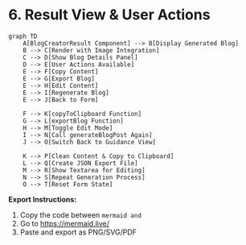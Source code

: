 # 6. Result View & User Actions

```mermaid
graph TD
    A[BlogCreatorResult Component] --> B[Display Generated Blog]
    B --> C[Render with Image Integration]
    C --> D[Show Blog Details Panel]
    D --> E[User Actions Available]
    E --> F[Copy Content]
    E --> G[Export Blog]
    E --> H[Edit Content]
    E --> I[Regenerate Blog]
    E --> J[Back to Form]
    
    F --> K[copyToClipboard Function]
    G --> L[exportBlog Function]
    H --> M[Toggle Edit Mode]
    I --> N[Call generateBlogPost Again]
    J --> O[Switch Back to Guidance View]
    
    K --> P[Clean Content & Copy to Clipboard]
    L --> Q[Create JSON Export File]
    M --> R[Show Textarea for Editing]
    N --> S[Repeat Generation Process]
    O --> T[Reset Form State]
```

**Export Instructions:**
1. Copy the code between ```mermaid and ```
2. Go to https://mermaid.live/
3. Paste and export as PNG/SVG/PDF 